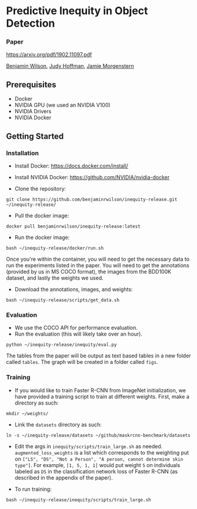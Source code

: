 # Predictive Inequity in Object Detection

### Paper

https://arxiv.org/pdf/1902.11097.pdf

[Benjamin Wilson](https://github.com/benjaminrwilson), [Judy Hoffman](https://people.eecs.berkeley.edu/~jhoffman/), [Jamie Morgenstern](http://jamiemorgenstern.com)

## Prerequisites
- Docker
- NVIDIA GPU (we used an NVIDIA V100)
- NVIDIA Drivers
- NVIDIA Docker

## Getting Started
### Installation

- Install Docker: https://docs.docker.com/install/
- Install NVIDIA Docker: https://github.com/NVIDIA/nvidia-docker

- Clone the repository:

```
git clone https://github.com/benjaminrwilson/inequity-release.git ~/inequity-release/
```

- Pull the docker image:

```
docker pull benjaminrwilson/inequity-release:latest
```

- Run the docker image:

```
bash ~/inequity-release/docker/run.sh
```

Once you're within the container, you will need to get the necessary data to run the experiments listed in the paper. You will need to get the annotations (provided by us in MS COCO format), the images from the BDD100K dataset, and lastly the weights we used.

- Download the annotations, images, and weights:

```
bash ~/inequity-release/scripts/get_data.sh
```

### Evaluation

- We use the COCO API for performance evaluation.
- Run the evaluation (this will likely take over an hour).
```
python ~/inequity-release/inequity/eval.py
```

The tables from the paper will be output as text based tables in a new folder called ```tables```. The graph will be created in a folder called ```figs```.

### Training

- If you would like to train Faster R-CNN from ImageNet initialization, we have provided a training script to train at different weights. First, make a directory as such:

```
mkdir ~/weights/
```

- Link the ```datasets``` directory as such:

```
ln -s ~/inequity-release/datasets ~/github/maskrcnn-benchmark/datasets
```

- Edit the args in ```inequity/scripts/train_large.sh``` as needed. ```augmented_loss_weights``` is a list which corresponds to the weighting put on ```["LS", "DS", "Not a Person", "A person, cannot determine skin type"]```. For example, ```[1, 5, 1, 1]``` would put weight ```5``` on individuals labeled as ```DS``` in the classification network loss of Faster R-CNN (as described in the appendix of the paper).

- To run training:

```
bash ~/inequity-release/inequity/scripts/train_large.sh
```
